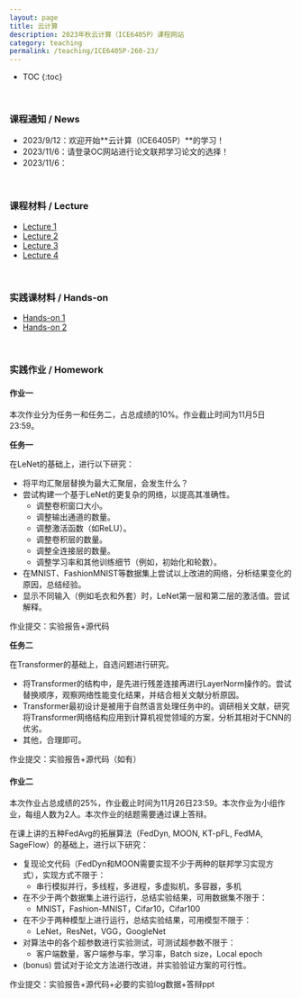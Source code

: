 ```yaml
---
layout: page
title: 云计算
description: 2023年秋云计算（ICE6405P）课程网站
category: teaching
permalink: /teaching/ICE6405P-260-23/
---
```


<head>
    <script src="https://cdn.mathjax.org/mathjax/latest/MathJax.js?config=TeX-AMS-MML_HTMLorMML" type="text/javascript"></script>
    <script type="text/x-mathjax-config">
        MathJax.Hub.Config({
            tex2jax: {
            skipTags: ['script', 'noscript', 'style', 'textarea', 'pre'],
            inlineMath: [['$','$']]
            }
        });
    </script>
</head>

* TOC
{:toc}

<br/>

### 课程通知 / News

- 2023/9/12：欢迎开始**云计算（ICE6405P）**的学习！
- 2023/11/6：请登录OC网站进行论文联邦学习论文的选择！
- 2023/11/6：

<br/>

### 课程材料 / Lecture

- [Lecture 1](./assets/lec1.pdf)
- [Lecture 2](./assets/lec2.pdf)
- [Lecture 3](./assets/lec3.pdf)
- [Lecture 4](./assets/lec4.pdf)

<br/>

### 实践课材料 / Hands-on

- [Hands-on 1](./assets/handson1.pdf)
- [Hands-on 2](./assets/handson2.pdf)

<br/>

### 实践作业 / Homework

#### 作业一

本次作业分为任务一和任务二，占总成绩的10%。作业截止时间为11月5日23:59。

**任务一**

在LeNet的基础上，进行以下研究：
- 将平均汇聚层替换为最大汇聚层，会发生什么？
- 尝试构建一个基于LeNet的更复杂的网络，以提高其准确性。
  - 调整卷积窗口大小。
  - 调整输出通道的数量。
  - 调整激活函数（如ReLU）。
  - 调整卷积层的数量。
  - 调整全连接层的数量。
  - 调整学习率和其他训练细节（例如，初始化和轮数）。
- 在MNIST、FashionMNIST等数据集上尝试以上改进的网络，分析结果变化的原因，总结经验。
- 显示不同输入（例如毛衣和外套）时，LeNet第一层和第二层的激活值。尝试解释。

作业提交：实验报告+源代码

**任务二**

在Transformer的基础上，自选问题进行研究。
- 将Transformer的结构中，是先进行残差连接再进行LayerNorm操作的。尝试替换顺序，观察网络性能变化结果，并结合相关文献分析原因。
- Transformer最初设计是被用于自然语言处理任务中的。调研相关文献，研究将Transformer网络结构应用到计算机视觉领域的方案，分析其相对于CNN的优劣。
- 其他，合理即可。

作业提交：实验报告+源代码（如有）

#### 作业二

本次作业占总成绩的25%，作业截止时间为11月26日23:59。本次作业为小组作业，每组人数为2人。本次作业的结题需要通过课上答辩。

在课上讲的五种FedAvg的拓展算法（FedDyn, MOON, KT-pFL, FedMA, SageFlow）的基础上，进行以下研究：

- 复现论文代码（FedDyn和MOON需要实现不少于两种的联邦学习实现方式），实现方式不限于：
  - 串行模拟并行，多线程，多进程，多虚拟机，多容器，多机
- 在不少于两个数据集上进行运行，总结实验结果，可用数据集不限于：
  - MNIST，Fashion-MNIST，Cifar10，Cifar100
- 在不少于两种模型上进行运行，总结实验结果，可用模型不限于：
  - LeNet，ResNet，VGG，GoogleNet
- 对算法中的各个超参数进行实验测试，可测试超参数不限于：
  - 客户端数量，客户端参与率，学习率，Batch size，Local epoch
- (bonus) 尝试对于论文方法进行改进，并实验验证方案的可行性。

作业提交：实验报告+源代码+必要的实验log数据+答辩ppt
